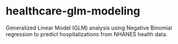 # healthcare-glm-modeling
Generalized Linear Model (GLM) analysis using Negative Binomial regression to predict hospitalizations from NHANES health data.
